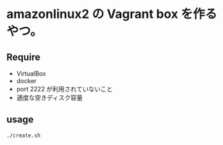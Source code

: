 # amazonlinux2 の Vagrant box を作るやつ。

## Require
* VirtualBox
* docker
* port 2222 が利用されていないこと
* 適度な空きディスク容量　

## usage
`./create.sh`

